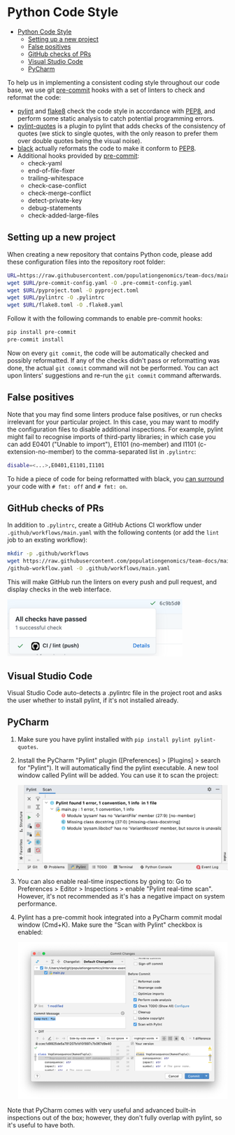 # Python Code Style

- [Python Code Style](#python-code-style)
  - [Setting up a new project](#setting-up-a-new-project)
  - [False positives](#false-positives)
  - [GitHub checks of PRs](#github-checks-of-prs)
  - [Visual Studio Code](#visual-studio-code)
  - [PyCharm](#pycharm)

To help us in implementing a consistent coding style throughout
our code base, we use git [pre-commit](https://github.com/pre-commit/pre-commit)
hooks with a set of linters to check and reformat the code:

- [pylint](https://www.pylint.org/) and [flake8](https://flake8.pycqa.org/)
  check the code style in accordance with
  [PEP8](https://www.python.org/dev/peps/pep-0008/), and perform some static
  analysis to catch potential programming errors.
- [pylint-quotes](https://pypi.org/project/pylint-quotes/) is a plugin to
  pylint that adds checks of the consistency of quotes (we stick to single
  quotes, with the only reason to prefer them over double quotes being the
  visual noise).
- [black](https://github.com/psf/black) actually reformats the code to make
  it conform to [PEP8](https://www.python.org/dev/peps/pep-0008/).
- Additional hooks provided by
  [pre-commit](https://github.com/pre-commit/pre-commit-hooks#hooks-available):
  - check-yaml
  - end-of-file-fixer
  - trailing-whitespace
  - check-case-conflict
  - check-merge-conflict
  - detect-private-key
  - debug-statements
  - check-added-large-files

## Setting up a new project

When creating a new repository that contains Python code, please add
these configuration files into the repository root folder:

```sh
URL=https://raw.githubusercontent.com/populationgenomics/team-docs/main/linting
wget $URL/pre-commit-config.yaml -O .pre-commit-config.yaml
wget $URL/pyproject.toml -O pyproject.toml
wget $URL/pylintrc -O .pylintrc
wget $URL/flake8.toml -O .flake8.yaml
```

Follow it with the following commands to enable pre-commit hooks:

```sh
pip install pre-commit
pre-commit install
```

Now on every `git commit`, the code will be automatically checked and
possibly reformatted. If any of the checks didn't pass or reformatting was
done, the actual `git commit` command will not be performed. You can act
upon linters' suggestions and re-run the `git commit` command afterwards.

## False positives

Note that you may find some linters produce false positives, or run checks
irrelevant for your particular project. In this case, you may want to modify
the configuration files to disable additional inspections. For example, pylint
might fail to recognise imports of third-party libraries; in
which case you can add E0401 ("Unable to import"), E1101 (no-member) and
I1101 (c-extension-no-member) to the comma-separated list in `.pylintrc`:

```sh
disable=<...>,E0401,E1101,I1101
```

To hide a piece of code for being reformatted with black, you
[can surround](https://github.com/psf/black#the-black-code-style)
your code with `# fmt: off` and `# fmt: on`.

## GitHub checks of PRs

In addition to `.pylintrc`, create a GitHub Actions CI workflow under
`.github/workflows/main.yaml` with the following contents (or add the `lint` job
to an exsting workflow):

```sh
mkdir -p .github/workflows
wget https://raw.githubusercontent.com/populationgenomics/team-docs/main/pylint\
/github-workflow.yaml -O .github/workflows/main.yaml
```

This will make GitHub run the linters on every push and pull request, and
display checks in the web interface.

<img src="figures/github_lint_check.png" width="400"/>

## Visual Studio Code

Visual Studio Code auto-detects a .pylintrc file in the project root and asks
the user whether to install pylint, if it's not installed already.

## PyCharm

1. Make sure you have pylint installed with `pip install pylint pylint-quotes`.

2. Install the PyCharm "Pylint" plugin ([Preferences] > [Plugins] > search for
   "Pylint"). It will automatically find the pylint executable. A new tool
   window called Pylint will be added. You can use it to scan the project:

   <img src="figures/pycharm_pylint_tool_window.png" width="700"/>

3. You can also enable real-time inspections by going to: Go to Preferences >
   Editor > Inspections > enable "Pylint real-time scan". However, it's not
   recommended as it's has a negative impact on system performance.

4. Pylint has a pre-commit hook integrated into a PyCharm commit modal window
   (Cmd+K). Make sure the "Scan with Pylint" checkbox is enabled:

   <img src="figures/pycharm_pylint_pre_commit.png" width="700"/>

Note that PyCharm comes with very useful and advanced built-in inspections out
of the box; however, they don't fully overlap with pylint, so it's useful to
have both.
